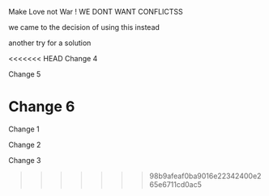 Make Love not War !
WE DONT WANT CONFLICTSS

we came to the decision of using this instead

another try for a solution

<<<<<<< HEAD
Change 4

Change 5

Change 6 
=======
Change 1

Change 2

Change 3
>>>>>>> 98b9afeaf0ba9016e22342400e265e6711cd0ac5
